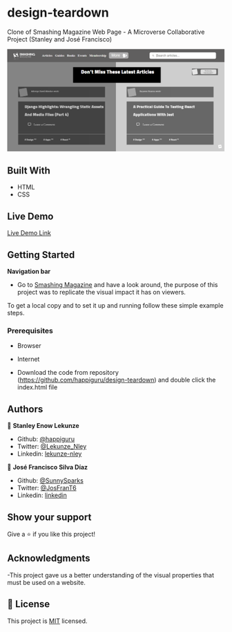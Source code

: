 # design-teardown

Clone of Smashing Magazine Web Page - A Microverse Collaborative Project (Stanley and José Francisco)

![screenshot](app_screenshot.png)


## Built With

- HTML
- CSS

## Live Demo

[Live Demo Link](https://raw.githack.com/happiguru/design-teardown/design-teardown-feature-branch/index.html)


## Getting Started

**Navigation bar**
- Go to [Smashing Magazine](https://www.smashingmagazine.com/) and have a look around, the purpose of this project was to replicate the visual impact it has on viewers.

To get a local copy  and to set it up and running follow these simple example steps.

### Prerequisites

- Browser
- Internet

- Download the code from repository (https://github.com/happiguru/design-teardown) and double click the index.html file


## Authors

👤 **Stanley Enow Lekunze**

- Github: [@happiguru](https://github.com/happiguru)
- Twitter: [@Lekunze_Nley](https://twitter.com/Lekunze_Nley)
- Linkedin: [lekunze-nley](https://www.linkedin.com/in/lekunze-nley/)

👤 **José Francisco Silva Díaz**

- Github: [@SunnySparks](https://github.com/sunnySparks)
- Twitter: [@JosFranT6](https://twitter.com/josfrant6)
- Linkedin: [linkedin](https://www.linkedin.com/in/josé-francisco-silva-díaz-a2a9421a6)



## Show your support

Give a ⭐️ if you like this project!

## Acknowledgments
-This project gave us a better understanding of the visual properties that must be used on a website.

## 📝 License

This project is [MIT](LICENSE) licensed.
